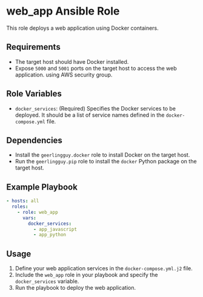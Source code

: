 # web_app Ansible Role

This role deploys a web application using Docker containers. 

## Requirements

- The target host should have Docker installed.
- Expose `5000` and `5001` ports on the target host to access the web application. using AWS security group.

## Role Variables

- `docker_services`: (Required) Specifies the Docker services to be deployed. It should be a list of service names defined in the `docker-compose.yml` file.

## Dependencies

- Install the `geerlingguy.docker` role to install Docker on the target host.
- Run the `geerlingguy.pip` role to install the `docker` Python package on the target host.


## Example Playbook

```yaml
- hosts: all
  roles:
    - role: web_app
      vars:
        docker_services:
          - app_javascript
          - app_python
```

## Usage

1. Define your web application services in the `docker-compose.yml.j2` file.
2. Include the `web_app` role in your playbook and specify the `docker_services` variable.
3. Run the playbook to deploy the web application.